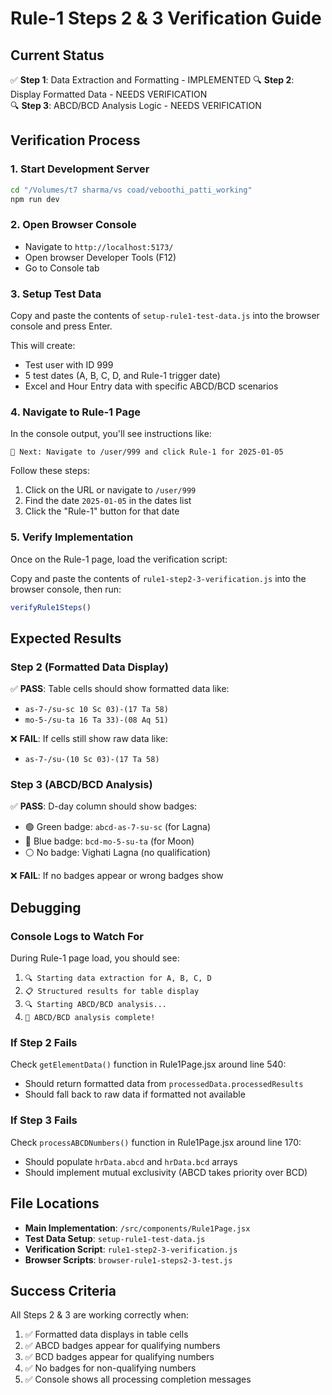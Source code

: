 # Rule-1 Steps 2 & 3 Verification Guide

## Current Status
✅ **Step 1**: Data Extraction and Formatting - IMPLEMENTED
🔍 **Step 2**: Display Formatted Data - NEEDS VERIFICATION  
🔍 **Step 3**: ABCD/BCD Analysis Logic - NEEDS VERIFICATION

## Verification Process

### 1. Start Development Server
```bash
cd "/Volumes/t7 sharma/vs coad/veboothi_patti_working"
npm run dev
```

### 2. Open Browser Console
- Navigate to `http://localhost:5173/`
- Open browser Developer Tools (F12)
- Go to Console tab

### 3. Setup Test Data
Copy and paste the contents of `setup-rule1-test-data.js` into the browser console and press Enter.

This will create:
- Test user with ID 999
- 5 test dates (A, B, C, D, and Rule-1 trigger date)
- Excel and Hour Entry data with specific ABCD/BCD scenarios

### 4. Navigate to Rule-1 Page
In the console output, you'll see instructions like:
```
🚀 Next: Navigate to /user/999 and click Rule-1 for 2025-01-05
```

Follow these steps:
1. Click on the URL or navigate to `/user/999`
2. Find the date `2025-01-05` in the dates list
3. Click the "Rule-1" button for that date

### 5. Verify Implementation
Once on the Rule-1 page, load the verification script:

Copy and paste the contents of `rule1-step2-3-verification.js` into the browser console, then run:
```javascript
verifyRule1Steps()
```

## Expected Results

### Step 2 (Formatted Data Display)
✅ **PASS**: Table cells should show formatted data like:
- `as-7-/su-sc 10 Sc 03)-(17 Ta 58)`
- `mo-5-/su-ta 16 Ta 33)-(08 Aq 51)`

❌ **FAIL**: If cells still show raw data like:
- `as-7-/su-(10 Sc 03)-(17 Ta 58)`

### Step 3 (ABCD/BCD Analysis)
✅ **PASS**: D-day column should show badges:
- 🟢 Green badge: `abcd-as-7-su-sc` (for Lagna)
- 🔵 Blue badge: `bcd-mo-5-su-ta` (for Moon)
- ⚪ No badge: Vighati Lagna (no qualification)

❌ **FAIL**: If no badges appear or wrong badges show

## Debugging

### Console Logs to Watch For
During Rule-1 page load, you should see:
1. `🔍 Starting data extraction for A, B, C, D`
2. `📋 Structured results for table display`
3. `🔍 Starting ABCD/BCD analysis...`
4. `🎉 ABCD/BCD analysis complete!`

### If Step 2 Fails
Check `getElementData()` function in Rule1Page.jsx around line 540:
- Should return formatted data from `processedData.processedResults`
- Should fall back to raw data if formatted not available

### If Step 3 Fails
Check `processABCDNumbers()` function in Rule1Page.jsx around line 170:
- Should populate `hrData.abcd` and `hrData.bcd` arrays
- Should implement mutual exclusivity (ABCD takes priority over BCD)

## File Locations
- **Main Implementation**: `/src/components/Rule1Page.jsx`
- **Test Data Setup**: `setup-rule1-test-data.js`
- **Verification Script**: `rule1-step2-3-verification.js`
- **Browser Scripts**: `browser-rule1-steps2-3-test.js`

## Success Criteria
All Steps 2 & 3 are working correctly when:
1. ✅ Formatted data displays in table cells
2. ✅ ABCD badges appear for qualifying numbers
3. ✅ BCD badges appear for qualifying numbers  
4. ✅ No badges for non-qualifying numbers
5. ✅ Console shows all processing completion messages
